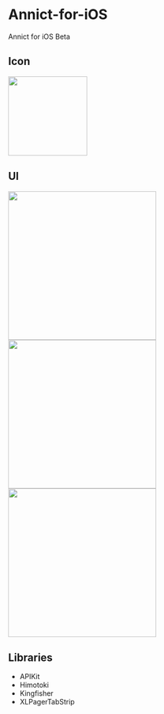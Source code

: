 # Annict-for-iOS
Annict for iOS Beta

## Icon
<img src="http://i.imgur.com/F3xbXac.png"  width="160">

## UI
<img src="http://i.imgur.com/BVsz53W.png" width="300">
<img src="http://i.imgur.com/LGcivTc.png" width="300">
<img src="http://i.imgur.com/PVPbnHw.png" width="300">

## Libraries
- APIKit
- Himotoki
- Kingfisher
- XLPagerTabStrip
